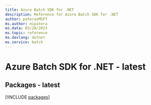```yaml
---
title: Azure Batch SDK for .NET
description: Reference for Azure Batch SDK for .NET
author: paterasMSFT
ms.author: mipatera
ms.data: 03/20/2023
ms.topic: reference
ms.devlang: dotnet
ms.service: batch
---
```

# Azure Batch SDK for .NET - latest
## Packages - latest
[!INCLUDE [packages](batch-index.md)]